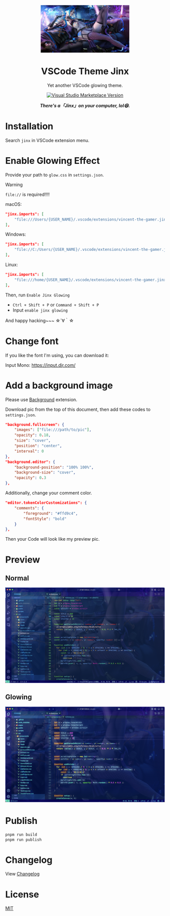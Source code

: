 <div align="center">
    <img src="./.github/jinx.jpg" style="width: 280px; height: 150px;"/>
</div>
<h1 align="center">VSCode Theme Jinx</h1>
<p align="center">Yet another VSCode glowing theme.</p>

<p align="center">
<a href="https://marketplace.visualstudio.com/items?itemName=vincent-the-gamer.jinx" target="__blank"><img src="https://img.shields.io/visual-studio-marketplace/v/vincent-the-gamer.jinx.svg?color=4d9375&amp;label=Marketplace&logo=visual-studio-code" alt="Visual Studio Marketplace Version" /></a>
</p>

<p align="center">
    <b><i>There's a「Jinx」on your computer, lol😄.</i></b>
</p>

# Installation

Search `jinx` in VSCode extension menu.

# Enable Glowing Effect

Provide your path to `glow.css` in `settings.json`.

> [!WARNING]
> `file://` is required!!!!

macOS:

```json
"jinx.imports": [
    "file:///Users/{USER_NAME}/.vscode/extensions/vincent-the-gamer.jinx-{plugin-version}/glow.css"
],
```

Windows: 
```json
"jinx.imports": [
    "file://C:/Users/{USER_NAME}/.vscode/extensions/vincent-the-gamer.jinx-{plugin-version}/glow.css"
],
```

Linux:

```json
"jinx.imports": [
    "file:///home/{USER_NAME}/.vscode/extensions/vincent-the-gamer.jinx-{plugin-version}/glow.css"
],
```

Then, run `Enable Jinx Glowing`

- `Ctrl + Shift + P` or `Command + Shift + P`
- Input `enable jinx glowing`

And happy hacking~~~ ☆´∀｀☆

# Change font

If you like the font I'm using, you can download it:

Input Mono: https://input.djr.com/

# Add a background image

Please use [Background](https://github.com/shalldie/vscode-background) extension.

Download pic from the top of this document, then add these codes to `settings.json`.
```json
"background.fullscreen": {
    "images": ["file:///path/to/pic"],
    "opacity": 0.18,
    "size": "cover",
    "position": "center",
    "interval": 0
},
"background.editor": {
    "background-position": "100% 100%",
    "background-size": "cover",
    "opacity": 0.3
},
```

Additionally, change your comment color.
```json
"editor.tokenColorCustomizations": {
    "comments": {
        "foreground": "#ffd9c4",
        "fontStyle": "bold"
    }
},
```

Then your Code will look like my preview pic.


# Preview

## Normal
![theme](./.github/theme.png)

## Glowing
![glowing](./.github/glowing.png)

# Publish
```shell
pnpm run build
pnpm run publish
```

# Changelog
View [Changelog](./CHANGELOG.md)

# License
[MIT](./LICENSE)
